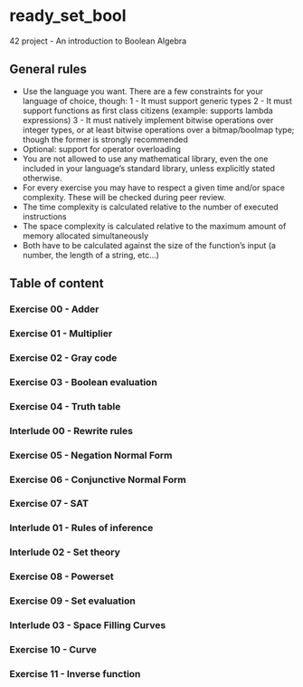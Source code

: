 # ready_set_bool
42 project - An introduction to Boolean Algebra


## General rules
- Use the language you want. There are a few constraints for your language of choice, though:
1 - It must support generic types
2 - It must support functions as first class citizens (example: supports lambda expressions)
3 - It must natively implement bitwise operations over integer types, or at least bitwise operations over a bitmap/boolmap type; though the former is strongly recommended
- Optional: support for operator overloading
- You are not allowed to use any mathematical library, even the one included in your language’s standard library, unless explicitly stated otherwise.
- For every exercise you may have to respect a given time and/or space complexity. These will be checked during peer review.
- The time complexity is calculated relative to the number of executed instructions
- The space complexity is calculated relative to the maximum amount of memory allocated simultaneously
- Both have to be calculated against the size of the function’s input (a number, the length of a string, etc...)

## Table of content
### Exercise 00 - Adder
### Exercise 01 - Multiplier
### Exercise 02 - Gray code
### Exercise 03 - Boolean evaluation
### Exercise 04 - Truth table
### Interlude 00 - Rewrite rules
### Exercise 05 - Negation Normal Form
### Exercise 06 - Conjunctive Normal Form
### Exercise 07 - SAT
### Interlude 01 - Rules of inference
### Interlude 02 - Set theory
### Exercise 08 - Powerset
### Exercise 09 - Set evaluation
### Interlude 03 - Space Filling Curves
### Exercise 10 - Curve
### Exercise 11 - Inverse function